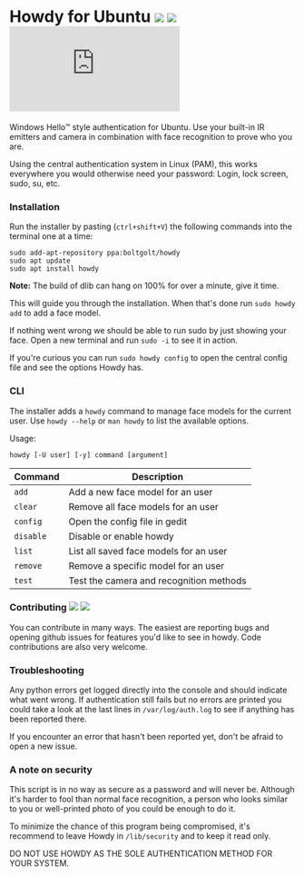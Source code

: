 # Howdy for Ubuntu  [![](https://img.shields.io/travis/Boltgolt/howdy/master.svg)](https://travis-ci.org/Boltgolt/howdy) [![](https://img.shields.io/github/release/Boltgolt/howdy.svg?colorB=4c1)](https://github.com/Boltgolt/howdy/releases) ![](https://boltgolt.nl/howdy_badge/installs.php)

Windows Hello™ style authentication for Ubuntu. Use your built-in IR emitters and camera in combination with face recognition to prove who you are.

Using the central authentication system in Linux (PAM), this works everywhere you would otherwise need your password: Login, lock screen, sudo, su, etc.

### Installation

Run the installer by pasting (`ctrl+shift+V`) the following commands into the terminal one at a time:

```
sudo add-apt-repository ppa:boltgolt/howdy
sudo apt update
sudo apt install howdy
```

**Note:** The build of dlib can hang on 100% for over a minute, give it time.

This will guide you through the installation. When that's done run `sudo howdy add` to add a face model.

If nothing went wrong we should be able to run sudo by just showing your face. Open a new terminal and run `sudo -i` to see it in action.

If you're curious you can run `sudo howdy config` to open the central config file and see the options Howdy has.

### CLI

The installer adds a `howdy` command to manage face models for the current user. Use `howdy --help` or `man howdy` to list the available options.

Usage:
```
howdy [-U user] [-y] command [argument]
```

| Command   | Description                                   |
|-----------|-----------------------------------------------|
| `add`     | Add a new face model for an user              |
| `clear`   | Remove all face models for an user            |
| `config`  | Open the config file in gedit                 |
| `disable` | Disable or enable howdy                       |
| `list`    | List all saved face models for an user        |
| `remove`  | Remove a specific model for an user           |
| `test`    | Test the camera and recognition methods       |

### Contributing [![](https://img.shields.io/travis/Boltgolt/howdy/dev.svg?label=dev%20build)](https://github.com/Boltgolt/howdy/tree/dev) [![](https://img.shields.io/github/issues-raw/Boltgolt/howdy/enhancement.svg?label=feature+requests&colorB=4c1)](https://github.com/Boltgolt/howdy/issues?q=is%3Aissue+is%3Aopen+label%3Aenhancement)

You can contribute in many ways. The easiest are reporting bugs and opening github issues for features you'd like to see in howdy. Code contributions are also very welcome.

### Troubleshooting

Any python errors get logged directly into the console and should indicate what went wrong. If authentication still fails but no errors are printed you could take a look at the last lines in `/var/log/auth.log` to see if anything has been reported there.

If you encounter an error that hasn't been reported yet, don't be afraid to open a new issue.

### A note on security

This script is in no way as secure as a password and will never be. Although it's harder to fool than normal face recognition, a person who looks similar to you or well-printed photo of you could be enough to do it.

To minimize the chance of this program being compromised, it's recommend to leave Howdy in `/lib/security` and to keep it read only.

DO NOT USE HOWDY AS THE SOLE AUTHENTICATION METHOD FOR YOUR SYSTEM.
